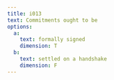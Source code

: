 ```yaml
---
title: i013
text: Commitments ought to be 
options:
  a: 
    text: formally signed
    dimension: T
  b:
    text: settled on a handshake
    dimension: F
---
```


